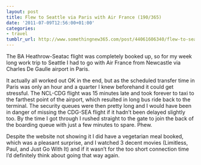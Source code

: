 ```yaml
---
layout: post
title: Flew to Seattle via Paris with Air France (190/365)
date: '2011-07-09T12:56:00+01:00'
categories:
- travel
tumblr_url: http://www.somethingnew365.com/post/44061606340/flew-to-seattle-via-paris-with-air-france-190
---
```

The BA Heathrow-Seatac flight was completely booked up, so for my week long work trip to Seattle I had to go with Air France from Newcastle via Charles De Gaulle airport in Paris.

It actually all worked out OK in the end, but as the scheduled transfer time in Paris was only an hour and a quarter I knew beforehand it could get stressful. The NCL-CDG flight was 15 minutes late and took forever to taxi to the farthest point of the airport, which resulted in long bus ride back to the terminal. The security queues were then pretty long and I would have been in danger of missing the CDG-SEA flight if it hadn’t been delayed slightly too. By the time I got through I rushed straight to the gate to join the back of the boarding queue with just a few minutes to spare. Phew.

Despite the website not showing it I did have a vegetarian meal booked, which was a pleasant surprise, and I watched 3 decent movies (Limitless, Paul, and Just Go With It) and if it wasn’t for the too short connection time I’d definitely think about going that way again.
